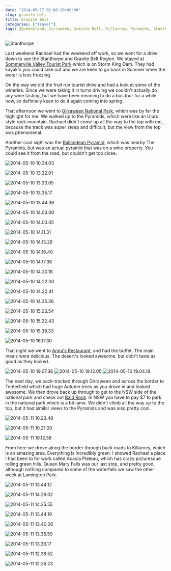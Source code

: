 ```yaml
---
date: "2014-05-17 01:06:20+00:00"
slug: granite-belt
title: Granite Belt
categories: ["Travel"]
tags: [Queensland, Girraween, Granite Belt, Killarney, Pyramids, Stanthorpe, Storm King Dam]
---
```


![Stanthorpe](stanthorpe.jpg)

Last weekend Rachael had the weekend off work, so we went for a drive down to see the Stanthorpe and Granite Belt Region. We stayed at [Sommerville Valley Tourist Park](http://www.sommervillevalley.com.au/home.html) which is on Storm King Dam. They had kayak's you could take out and we are keen to go back in Summer when the water is less freezing.

On the way we did the fruit run tourist drive and had a look at some of the wineries. Since we were taking it in turns driving we couldn't actually do any wine tasting, but we have been meaning to do a bus tour for a while now, so definitely keen to do it again coming into spring.

That afternoon we went to [Girraween National Park](http://www.nprsr.qld.gov.au/parks/girraween/), which was by far the highlight for me. We walked up to the Pyramids, which were like an Uluru style rock mountain. Rachael didn't come up all the way to the top with me, because the track was super steep and difficult, but the view from the top was phenomenal.

Another cool sight was the [Ballandean Pyramid](https://en.wikipedia.org/wiki/Ballandean_Pyramid), which was nearby The Pyramids, but was an actual pyramid that was on a wine property. You could see it from the road, but couldn't get too close.

![2014-05-10 10.34.03](2014-05-10-10-34-03.jpg "Castle Glen")

![2014-05-10 13.32.01](2014-05-10-13-32-01.jpg)

![2014-05-10 13.33.05](2014-05-10-13-33-05.jpg)

![2014-05-10 13.35.17](2014-05-10-13-35-17.jpg)

![2014-05-10 13.44.36](2014-05-10-13-44-36.jpg)

![2014-05-10 14.03.00](2014-05-10-14-03-00.jpg)

![2014-05-10 14.03.05](2014-05-10-14-03-05.jpg)

![2014-05-10 14.11.31](2014-05-10-14-11-31.jpg)

![2014-05-10 14.15.26](2014-05-10-14-15-26.jpg)

![2014-05-10 14.16.40](2014-05-10-14-16-401.jpg)

![2014-05-10 14.17.38](2014-05-10-14-17-38.jpg)

![2014-05-10 14.20.18](2014-05-10-14-20-18.jpg)

![2014-05-10 14.22.00](2014-05-10-14-22-00.jpg)

![2014-05-10 14.22.41](2014-05-10-14-22-41.jpg)

![2014-05-10 14.35.36](2014-05-10-14-35-36.jpg)

![2014-05-10 15.03.54](2014-05-10-15-03-54.jpg)

![2014-05-10 15.22.43](2014-05-10-15-22-43.jpg "State Border")

![2014-05-10 15.39.33](2014-05-10-15-39-33.jpg "Ballandean Pyramid")

![2014-05-10 16.17.30](2014-05-10-16-17-30.jpg "Storm King Dam")

That night we went to [Anna's Restaurant](http://www.annas.com.au/), and had the buffet. The main meals were delicious. The desert's looked awesome, but didn't taste as good as they looked.

![2014-05-10 19.07.36](annas1.jpg)
![2014-05-10 19.12.05](annas2.jpg)
![2014-05-10 19.04.18](annas3.jpg)

The next day, we back-tracked through Girraween and across the border to Tenterfield which had huge Autumn trees as you drove in and looked awesome. We then drove back up through to get to the NSW side of the national park and check out [Bald Rock](http://www.environment.nsw.gov.au/NationalParks/parkHome.aspx?id=n0001). In NSW you have to pay $7 to park in the national park which is a bit lame. We didn't climb all the way up to the top, but it had similar views to the Pyramids and was also pretty cool.

![2014-05-11 10.23.48](2014-05-11-10-23-48.jpg)

![2014-05-11 10.21.00](2014-05-11-10-21-00.jpg)

![2014-05-11 10.12.58](2014-05-11-10-12-58.jpg)

From here we drove along the border through back roads to Killarney, which is an amazing area. Everything is incredibly green. I showed Rachael a place I had been to for work called Acacia Plateau, which has crazy picturesque rolling green hills. Queen Mary Falls was our last stop, and pretty good, although nothing compared to some of the waterfalls we saw the other week at Lamington Park.

![2014-05-11 13.44.12](2014-05-11-13-44-12.jpg)

![2014-05-11 14.26.02](2014-05-11-14-26-02.jpg)

![2014-05-11 14.25.55](2014-05-11-14-25-55.jpg)

![2014-05-11 13.44.19](2014-05-11-13-44-19.jpg)

![2014-05-11 13.40.06](2014-05-11-13-40-06.jpg)

![2014-05-11 13.36.59](2014-05-11-13-36-59.jpg)

![2014-05-11 13.36.17](2014-05-11-13-36-17.jpg "Queen Mary Falls")

![2014-05-11 12.38.52](2014-05-11-12-38-52.jpg "Accacia Plataue")

![2014-05-11 12.26.23](2014-05-11-12-26-23.jpg)

